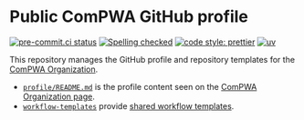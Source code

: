 # Public ComPWA GitHub profile

[![pre-commit.ci status](https://results.pre-commit.ci/badge/github/ComPWA/.github/main.svg)](https://results.pre-commit.ci/latest/github/ComPWA/.github/main)
[![Spelling checked](https://img.shields.io/badge/cspell-checked-brightgreen.svg)](https://github.com/streetsidesoftware/cspell/tree/master/packages/cspell)
[![code style: prettier](https://img.shields.io/badge/code_style-prettier-ff69b4.svg?style=flat-square)](https://github.com/prettier/prettier)
[![uv](https://img.shields.io/endpoint?url=https://raw.githubusercontent.com/astral-sh/uv/main/assets/badge/v0.json)](https://github.com/astral-sh/uv)

This repository manages the GitHub profile and repository templates for the [ComPWA Organization](https://github.com/ComPWA).

- [`profile/README.md`](./profile/README.md) is the profile content seen on the [ComPWA Organization page](https://github.com/ComPWA).
- [`workflow-templates`](./workflow-templates) provide [shared workflow templates](https://docs.github.com/en/actions/learn-github-actions/sharing-workflows-with-your-organization).
